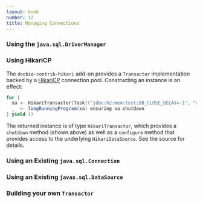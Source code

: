 ```yaml
---
layout: book
number: 12
title: Managing Connections
---
```


### Using the `java.sql.DriverManager`

### Using HikariCP

The `doobie-contrib-hikari` add-on provides a `Transactor` implementation backed by a [HikariCP](https://github.com/brettwooldridge/HikariCP) connection pool. Constructing an instance is an effect:

```scala
for {
  xa <- HikariTransactor[Task]("jdbc:h2:mem:test;DB_CLOSE_DELAY=-1", "sa", "")
  _  <- longRunningProgram(xa) ensuring xa.shutdown
} yield ()
```

The returned instance is of type `HikariTransactor`, which provides a `shutdown` method (shown above) as well as a `configure` method that provides access to the underlying `HikariDataSource`. See the source for details.

### Using an Existing `java.sql.Connection`


### Using an Existing `javax.sql.DataSource`


### Building your own `Transactor`



